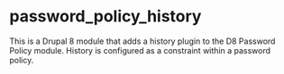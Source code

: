 password_policy_history
======================

This is a Drupal 8 module that adds a history plugin to the D8 Password Policy module. History is configured 
as a constraint within a password policy.
